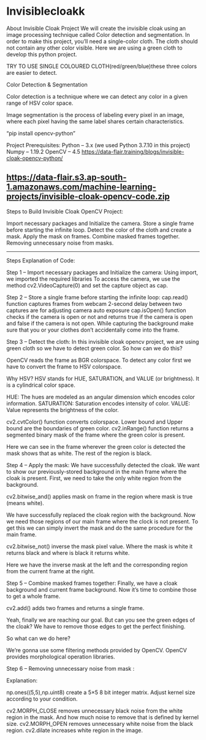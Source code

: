 # Invisiblecloakk


About Invisible Cloak Project
We will create the invisible cloak using an image processing technique called Color detection and segmentation. In order to make this project, you’ll need a single-color cloth. The cloth should not contain any other color visible. Here we are using a green cloth to develop this python project.

TRY TO USE SINGLE COLOURED CLOTH(red/green/blue)these three colors are easier to detect.

Color Detection & Segmentation


Color detection is a technique where we can detect any color in a given range of HSV color space.

Image segmentation is the process of labeling every pixel in an image, where each pixel having the same label shares certain characteristics.

“pip install opencv-python”

Project Prerequisites:
Python – 3.x (we used Python 3.7.10 in this project)
Numpy – 1.19.2
OpenCV – 4.5
https://data-flair.training/blogs/invisible-cloak-opencv-python/

https://data-flair.s3.ap-south-1.amazonaws.com/machine-learning-projects/invisible-cloak-opencv-code.zip
----------------------------------------------------------------------------------------------
Steps to Build Invisible Cloak OpenCV Project:


Import necessary packages and Initialize the camera.
Store a single frame before starting the infinite loop.
Detect the color of the cloth and create a mask.
Apply the mask on frames.
Combine masked frames together.
Removing unnecessary noise from masks.

--------------------------------------------

Steps Explanation of Code:

Step 1 – Import necessary packages and Initialize the camera:
Using import, we imported the required libraries
To access the camera, we use the method cv2.VideoCapture(0) and set the capture object as cap.

Step 2 – Store a single frame before starting the infinite loop:
cap.read() function captures frames from webcam
2-second delay between two captures are for adjusting camera auto exposure
cap.isOpen() function checks if the camera is open or not and returns true if the camera is open and false if the camera is not open.
While capturing the background make sure that you or your clothes don’t accidentally come into the frame.


Step 3 – Detect the cloth:
In this invisible cloak opencv project, we are using green cloth so we have to detect green color. So how can we do this?

OpenCV reads the frame as BGR colorspace. To detect any color first we have to convert the frame to HSV colorspace.

Why HSV?
HSV stands for HUE, SATURATION, and VALUE (or brightness). It is a cylindrical color space.

 
HUE: The hues are modeled as an angular dimension which encodes color information.
SATURATION: Saturation encodes intensity of color.
VALUE: Value represents the brightness of the color.

cv2.cvtColor() function converts colorspace.
Lower bound and Upper bound are the boundaries of green color.
cv2.inRange() function returns a segmented binary mask of the frame where the green color is present.

Here we can see in the frame wherever the green color is detected the mask shows that as white. The rest of the region is black.

Step 4 – Apply the mask:
We have successfully detected the cloak. We want to show our previously-stored background in the main frame where the cloak is present. First, we need to take the only white region from the background.

cv2.bitwise_and() applies mask on frame in the region where mask is true (means white).

We have successfully replaced the cloak region with the background. Now we need those regions of our main frame where the clock is not present. To get this we can simply invert the mask and do the same procedure for the main frame.

cv2.bitwise_not() inverse the mask pixel value. Where the mask is white it returns black and where is black it returns white.


Here we have the inverse mask at the left and the corresponding region from the current frame at the right.

Step 5 – Combine masked frames together:
Finally, we have a cloak background and current frame background. Now it’s time to combine those to get a whole frame.

cv2.add() adds two frames and returns a single frame.

Yeah, finally we are reaching our goal. But can you see the green edges of the cloak? We have to remove those edges to get the perfect finishing.

So what can we do here?

We’re gonna use some filtering methods provided by OpenCV. OpenCV provides morphological operation libraries.

Step 6 – Removing unnecessary noise from mask :

Explanation:

np.ones((5,5),np.uint8) create a 5×5 8 bit integer matrix.
Adjust kernel size according to your condition.

cv2.MORPH_CLOSE removes unnecessary black noise from the white region in the mask. And how much noise to remove that is defined by kernel size.
cv2.MORPH_OPEN removes unnecessary white noise from the black region.
cv2.dilate increases white region in the image.

